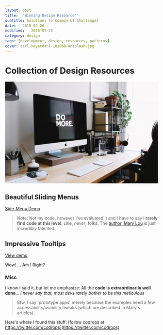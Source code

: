 ```yaml
---
layout: post
title:  "Winning Design Resource"
subTitle: Solutions to Common UI Challenges
date:   2015-02-26
modified:   2018-09-23
category: design
tags: [development, design, resources, patterns]
cover: carl-heyerdahl-181868-unsplash.jpg
---
```


# Collection of Design Resources

![carl-heyerdahl-181868-unsplash.jpg](carl-heyerdahl-181868-unsplash.jpg)

## Beautiful Sliding Menus
[Side-Menu Demo](http://tympanus.net/Development/OffCanvasMenuEffects/cornerbox_nested.html)

> Note: Not my code, however I've evaluated it and I have to say I **rarely find code at this level**. Like, _never_, folks.
> The [author, Mary Lou](http://tympanus.net/codrops/author/crnacura/) is just incredibly talented.


## Impressive Tooltips
[View demo](http://tympanus.net/codrops/2014/10/07/tooltip-styles-inspiration/)

Wow! ... Am I Right?



### Misc

I know I said it, but let me emphasize: All the **code is extraordinarily well done**...  _I never say that, most devs rarely bother to be this meticulous_


> Btw, I say 'prototype apps' merely because the examples need a few accessability/usability tweaks (which are described in Mary's articles).

Here's where I found this stuff: [follow codrops at https://twitter.com/codrops](https://twitter.com/codrops)

